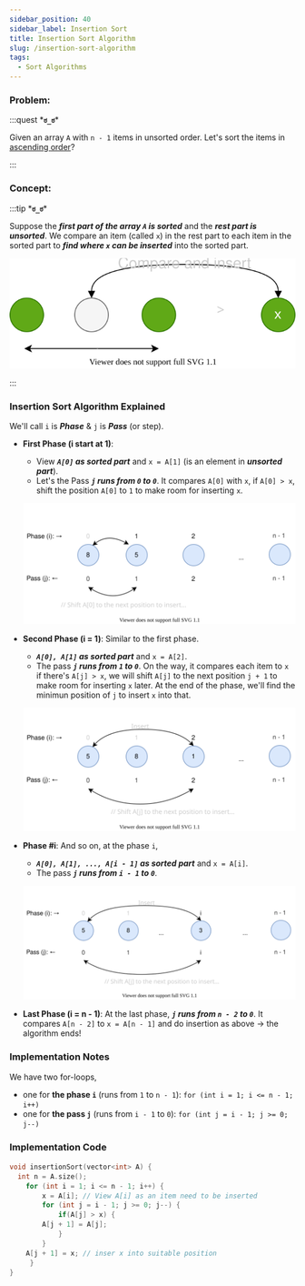 ```yaml
---
sidebar_position: 40
sidebar_label: Insertion Sort
title: Insertion Sort Algorithm
slug: /insertion-sort-algorithm
tags:
  - Sort Algorithms
---
```


### Problem:
:::quest \***`ಠ_ಠ`**\*

Given an array `A` with `n - 1` items in unsorted order. Let's sort the items in <u>ascending order</u>?

:::

### Concept:

:::tip \***`ಠ_ಠ`**\*

Suppose the ***first part of the array `A` is sorted*** and the ***rest part is unsorted***. We compare an item (called `x`) in the rest part to each item in the sorted part to ***find where `x` can be inserted*** into the sorted part.

![Insertion sort algorithm demo](/img/tutorials/algorithm/insertion-sort-demo.svg)

:::

### Insertion Sort Algorithm Explained

We'll call `i` is ***Phase*** & `j` is ***Pass*** (or step).

- **First Phase (i start at 1)**: 
  - View ***`A[0]` as sorted part*** and `x = A[1]` (is an element in ***unsorted part***).
  - Let's the Pass ***`j` runs from `0` to `0`***. It compares `A[0]` with `x`, if `A[0] > x`, shift the position `A[0]` to `1` to make room for inserting `x`.
  
  ![Selection Algorithm Explained - phase 1](/img/tutorials/algorithm/insertionSort-pass-1.svg)

- **Second Phase (i = 1)**: Similar to the first phase.
  - ***`A[0], A[1]` as sorted part*** and `x = A[2]`.
  - The pass  ***`j` runs from `1` to `0`***. On the way, it compares each item to `x` if there's `A[j] > x`, we will shift `A[j]` to the next position `j + 1` to make room for inserting `x` later. At the end of the phase, we'll find the minimun position of `j` to insert `x` into that.

  ![Bubble Algorithm Explained - phase 2](/img/tutorials/algorithm/insertionSort-pass-2.svg)

- **Phase #i**: And so on, at the phase `i`,
  - ***`A[0], A[1], ..., A[i - 1]` as sorted part*** and `x = A[i]`.
  - The pass  ***`j` runs from `i - 1` to `0`***.

  ![Bubble Algorithm Explained - phase 3](/img/tutorials/algorithm/insertionSort-pass-i.svg)

- **Last Phase (i = n - 1)**: At the last phase,  ***`j` runs from `n - 2` to `0`***. It compares `A[n - 2]` to `x = A[n - 1]` and do insertion as above -> the algorithm ends!

### Implementation Notes

We have two for-loops, 
- one for **the phase `i`** (runs from `1` to `n - 1`): `for (int i = 1; i <= n - 1; i++)`
- one for **the pass `j`** (runs from `i - 1` to `0`): `for (int j = i - 1; j >= 0; j--)`

### Implementation Code

```cpp {3,5}
void insertionSort(vector<int> A) {
  int n = A.size();
	for (int i = 1; i <= n - 1; i++) {
		x = A[i]; // View A[i] as an item need to be inserted
		for (int j = i - 1; j >= 0; j--) {
			if(A[j] > x) {
        A[j + 1] = A[j];
			}
		}
    A[j + 1] = x; // inser x into suitable position
	 }
}
```


